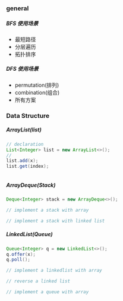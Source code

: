 ### general

##### BFS 使用场景

* 最短路径
* 分层遍历
* 拓扑排序

##### DFS 使用场景

* permutation(排列)
* combination(组合)
* 所有方案

### Data Structure

##### ArrayList(list)

```java
// declaration
List<Integer> list = new ArrayList<>();
//
list.add(x);
list.get(index);
```

```java

```



##### ArrayDeque(Stack)

```java
Deque<Integer> stack = new ArrayDeque<>();
```

```java
// implement a stack with array
```

```java
// implement a stack with linked list
```

##### LinkedList(Queue)

```java
Queue<Integer> q = new LinkedList<>();
q.offer(x);
q.poll();
```

```java
// implement a linkedlist with array
```

```java
// reverse a linked list
```

```java
// implement a queue with array
```









